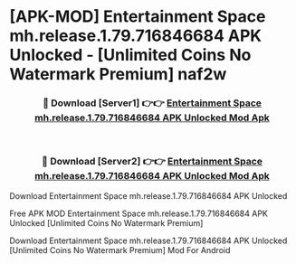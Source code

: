 # [APK-MOD] Entertainment Space mh.release.1.79.716846684 APK Unlocked - [Unlimited Coins No Watermark Premium] naf2w



<div align="center">
<h3>🔴 Download [Server1] 👉👉 <a href="https://momento.my/?title=Entertainment_Space_mh.release.1.79.716846684_APK_Unlocked">Entertainment Space mh.release.1.79.716846684 APK Unlocked Mod Apk</a></h3><br>

<h3>🔴 Download [Server2] 👉👉 <a href="https://momento.my/?title=Entertainment_Space_mh.release.1.79.716846684_APK_Unlocked">Entertainment Space mh.release.1.79.716846684 APK Unlocked Mod Apk</a></h3>
</div>



Download Entertainment Space mh.release.1.79.716846684 APK Unlocked 

Free APK MOD Entertainment Space mh.release.1.79.716846684 APK Unlocked [Unlimited Coins No Watermark Premium]

Download Entertainment Space mh.release.1.79.716846684 APK Unlocked [Unlimited Coins No Watermark Premium] Mod For Android
